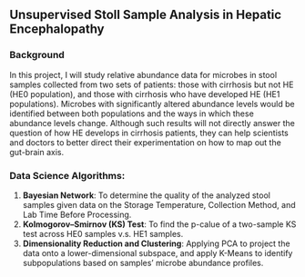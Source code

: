 ## Unsupervised Stoll Sample Analysis in Hepatic Encephalopathy
### Background
In this project, I will study relative abundance data for microbes in stool samples collected from two sets of patients: 
those with cirrhosis but not HE (HE0 population), and those with cirrhosis who have developed HE (HE1 populations).
Microbes with significantly altered abundance levels would be identified between both populations and the ways in which these abundance levels change. 
Although such results will not directly answer the question of how HE develops in cirrhosis patients, they can help scientists and doctors to better direct their experimentation on how to map out the gut-brain axis.

### Data Science Algorithms:
1. __Bayesian Network__: 
To determine the quality of the analyzed stool samples given data on the Storage Temperature, 
Collection Method, and Lab Time Before Processing.
2. __Kolmogorov–Smirnov (KS) Test__: To find the p-calue of a two-sample KS test across HE0 samples v.s. HE1 samples.
3. __Dimensionality Reduction and Clustering__: 
Applying PCA to project the data onto a lower-dimensional subspace, and apply K-Means to identify subpopulations based on samples’ microbe abundance profiles.
